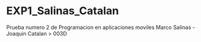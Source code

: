 # EXP1_Salinas_Catalan
Prueba numero 2 de Programacion en aplicaciones moviles
Marco Salinas - Joaquin Catalan > 003D
